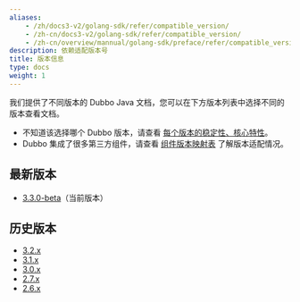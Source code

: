 ```yaml
---
aliases:
    - /zh/docs3-v2/golang-sdk/refer/compatible_version/
    - /zh-cn/docs3-v2/golang-sdk/refer/compatible_version/
    - /zh-cn/overview/mannual/golang-sdk/preface/refer/compatible_version/
description: 依赖适配版本号
title: 版本信息
type: docs
weight: 1
---
```

我们提供了不同版本的 Dubbo Java 文档，您可以在下方版本列表中选择不同的版本查看文档。

* 不知道该选择哪个 Dubbo 版本，请查看 [每个版本的稳定性、核心特性](../reference-manual/release-notes/)。
* Dubbo 集成了很多第三方组件，请查看 [组件版本映射表](../reference-manual/components/) 了解版本适配情况。

## 最新版本

* [3.3.0-beta](/zh-cn/overview/mannual/java-sdk/)（当前版本）

## 历史版本
* <a href="https://dubbo-3-2-x.staged.apache.org/zh-cn/overview/mannual/java-sdk/" target="_blank">3.2.x</a>
* <a href="https://dubbo-3-1-x.staged.apache.org/zh-cn/overview/mannual/java-sdk/" target="_blank">3.1.x</a>
* <a href="https://dubbo-3-0-x.staged.apache.org/zh-cn/overview/mannual/java-sdk/" target="_blank">3.0.x</a>
* <a href="https://dubbo-2-7-x.staged.apache.org/zh-cn/" target="_blank">2.7.x</a>
* <a href="https://dubbo-2-6-x.staged.apache.org/zh-cn/" target="_blank">2.6.x</a>
